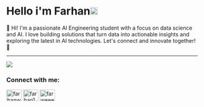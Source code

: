 # Hello i'm Farhan<img src='https://media.tenor.com/InfbZnZgATIAAAAj/hand-gif.gif' alt='Hi' width="20"/>

👋 Hi! I'm a passionate AI Engineering student with a focus on data science and AI. I love building solutions that turn data into actionable insights and exploring the latest in AI technologies. 
Let's connect and innovate together! 🚀

<!-- ![Python](https://img.shields.io/badge/python-3670A0?style=for-the-badge&logo=python&logoColor=ffdd54)
 -->
---
![](https://camo.githubusercontent.com/ad84f64007a962116d17e75563e51e5c6941b8bff22f67ab3b3d208480ac97e4/68747470733a2f2f6769746875622d726561646d652d73746174732e76657263656c2e6170702f6170692f746f702d6c616e67732f3f757365726e616d653d66617268616e776577267468656d653d6461726b26686964655f626f726465723d7472756526696e636c7564655f616c6c5f636f6d6d6974733d7472756526636f756e745f707269766174653d74727565266c61796f75743d636f6d70616374)

<!-- [![](https://visitcount.itsvg.in/api?id=farhanwew&icon=0&color=0)](https://visitcount.itsvg.in) -->

<!-- Proudly created with GPRM ( https://gprm.itsvg.in ) -->

<h3 align="left">Connect with me:</h3>
<p align="left">
<a href="https://kaggle.com/farhanwew" target="blank"><img align="center" src="https://raw.githubusercontent.com/rahuldkjain/github-profile-readme-generator/master/src/images/icons/Social/kaggle.svg" alt="farhanwew" height="30" width="40" /></a>
<a href="https://www.hackerrank.com/farhan17wicakso1" target="blank"><img align="center" src="https://raw.githubusercontent.com/rahuldkjain/github-profile-readme-generator/master/src/images/icons/Social/hackerrank.svg" alt="farhan17wicakso1" height="30" width="40" /></a>
<a href="https://leetcode.com/u/farhanwew/" target="blank"><img align="center" src="https://raw.githubusercontent.com/rahuldkjain/github-profile-readme-generator/master/src/images/icons/Social/leet-code.svg" alt="farweeew" height="30" width="40" /></a>
</p>

